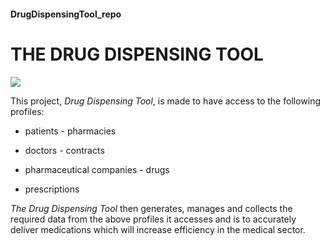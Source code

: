 #### DrugDispensingTool_repo

# **THE DRUG DISPENSING TOOL**
<img src="https://www.neweurope.eu/wp-content/uploads/2019/12/P039491-184644-2136x1424.jpg">

 This project, _Drug Dispensing Tool_, is made to have access to the following profiles:
 
 - patients                                    - pharmacies
 
 - doctors                                     - contracts
 
 - pharmaceutical companies                    - drugs

 - prescriptions

 
_The Drug Dispensing Tool_ then generates, manages and collects the required data from the above profiles it accesses and is to accurately deliver medications which will increase efficiency in the medical sector.
